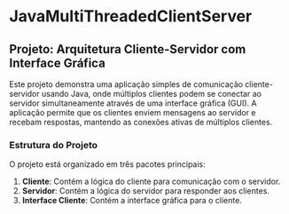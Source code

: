 # JavaMultiThreadedClientServer

## Projeto: Arquitetura Cliente-Servidor com Interface Gráfica

Este projeto demonstra uma aplicação simples de comunicação cliente-servidor usando Java, onde múltiplos clientes podem se conectar ao servidor simultaneamente através de uma interface gráfica (GUI). A aplicação permite que os clientes enviem mensagens ao servidor e recebam respostas, mantendo as conexões ativas de múltiplos clientes.

### Estrutura do Projeto

O projeto está organizado em três pacotes principais:

1. **Cliente**: Contém a lógica do cliente para comunicação com o servidor.
2. **Servidor**: Contém a lógica do servidor para responder aos clientes.
3. **Interface Cliente**: Contém a interface gráfica para o cliente.
